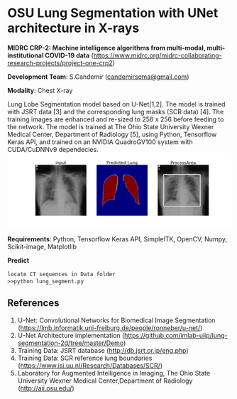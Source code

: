 # OSU Lung Segmentation with UNet architecture in X-rays

**MIDRC CRP-2:  Machine intelligence algorithms from multi-modal, multi-institutional COVID-19 data** 
(https://www.midrc.org/midrc-collaborating-research-projects/project-one-crp2)

**Development Team**: S.Candemir (candemirsema@gmail.com)

**Modality**: Chest X-ray

Lung Lobe Segmentation model based on U-Net[1,2]. The model is trained with JSRT data [3] and the corresponding lung masks (SCR data) [4]. The training images are enhanced and re-sized to 256 x 256 before feeding to the network. The model is trained at The Ohio State University Wexner Medical Center, Department of Radiology [5], using Python, Tensorflow Keras API, and trained on an NVIDIA QuadroGV100 system with CUDA/CuDNNv9 dependecies. 
![example output ](out.png)

**Requirements**: Python, Tensorflow Keras API, SimpleITK, OpenCV, Numpy, Scikit-image, Matplotlib

**Predict**
```
locate CT sequences in Data folder
>>python lung_segment.py
```

References
---
1)	U-Net: Convolutional Networks for Biomedical Image Segmentation (https://lmb.informatik.uni-freiburg.de/people/ronneber/u-net/)
2)	U-Net Architecture implementation (https://github.com/imlab-uiip/lung-segmentation-2d/tree/master/Demo)
3)	Training Data: JSRT database (http://db.jsrt.or.jp/eng.php)
4)	Training Data: SCR reference lung boundaries (https://www.isi.uu.nl/Research/Databases/SCR/)
5)	Laboratory for Augmented Intelligence in Imaging, The Ohio State University Wexner Medical Center,Department of Radiology (http://aii.osu.edu/)
